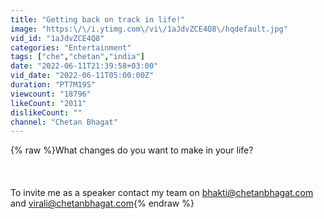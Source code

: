 ```yaml
---
title: "Getting back on track in life!"
image: "https:\/\/i.ytimg.com\/vi\/1aJdvZCE4Q8\/hqdefault.jpg"
vid_id: "1aJdvZCE4Q8"
categories: "Entertainment"
tags: ["che","chetan","india"]
date: "2022-06-11T21:39:58+03:00"
vid_date: "2022-06-11T05:00:00Z"
duration: "PT7M19S"
viewcount: "18796"
likeCount: "2011"
dislikeCount: ""
channel: "Chetan Bhagat"
---
```

{% raw %}What changes do you want to make in your life?<br /><br /><br /><br />To invite me as a speaker contact my team on bhakti@chetanbhagat.com and virali@chetanbhagat.com{% endraw %}
